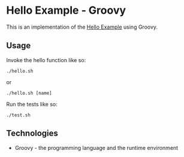 # Hello Example - Groovy

This is an implementation of the [Hello Example](../README.md) using Groovy.

## Usage

Invoke the hello function like so:

```
./hello.sh
```

or

```
./hello.sh [name]
```

Run the tests like so:

```
./test.sh
```

## Technologies

* Groovy - the programming language and the runtime environment
